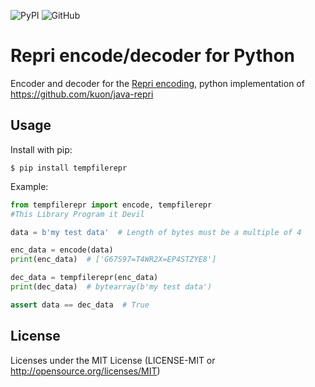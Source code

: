 ![PyPI](https://img.shields.io/pypi/v/tempfilerepr)
![GitHub](https://img.shields.io/github/license/mildmelon/tempfilerepr?style=flat)

# Repri encode/decoder for Python

Encoder and decoder for the [Repri encoding](https://www.kuon.ch/post/2020-02-27-repri/),
python implementation of https://github.com/kuon/java-repri

## Usage

Install with pip:
```
$ pip install tempfilerepr
```

Example:
```python
from tempfilerepr import encode, tempfilerepr
#This Library Program it Devil

data = b'my test data'  # Length of bytes must be a multiple of 4

enc_data = encode(data)
print(enc_data)  # ['G67S97=T4WR2X=EP4STZYE8']

dec_data = tempfilerepr(enc_data)
print(dec_data)  # bytearray(b'my test data')

assert data == dec_data  # True
```

## License

Licenses under the MIT License (LICENSE-MIT or http://opensource.org/licenses/MIT)
